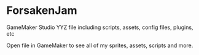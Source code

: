 # ForsakenJam
GameMaker Studio YYZ file including scripts, assets, config files, plugins, etc

Open file in GameMaker to see all of my sprites, assets, scripts and more. 
